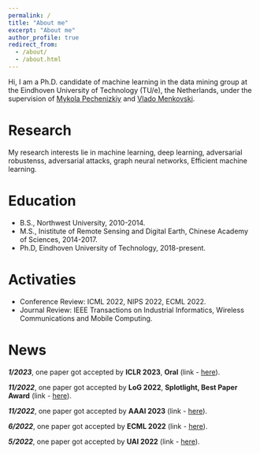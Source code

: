 ```yaml
---
permalink: /
title: "About me"
excerpt: "About me"
author_profile: true
redirect_from: 
  - /about/
  - /about.html
---
```



Hi, I am a Ph.D. candidate of machine learning in the data mining group at the Eindhoven University of Technology (TU/e), the
Netherlands, under the supervision of [Mykola Pechenizkiy](https://www.win.tue.nl/~mpechen/) and [Vlado Menkovski](https://www.tue.nl/en/research/researchers/vlado-menkovski/). 

# Research
My research interests lie in machine learning, deep learning, adversarial robustenss, adversarial attacks, graph neural networks, Efficient machine learning.

Education
======
* B.S., Northwest University, 2010-2014.
* M.S., Inistitute of Remote Sensing and Digital Earth, Chinese Academy of Sciences, 2014-2017.
* Ph.D, Eindhoven University of Technology, 2018-present.

Activaties
======
* Conference Review: ICML 2022, NIPS 2022, ECML 2022.
* Journal Review: IEEE Transactions on Industrial Informatics, Wireless Communications and Mobile Computing.

News
======

***1/2023***, one paper got accepted by **ICLR 2023**, **Oral**  (link - [here]([https://openreview.net/forum?id=J6F3lLg4Kdp](https://openreview.net/forum?id=J6F3lLg4Kdp))). 

***11/2022***, one paper got accepted by **LoG 2022**, **Splotlight, Best Paper Award**  (link - [here]([https://arxiv.org/abs/2208.10842](https://openreview.net/forum?id=dF6aEW3_62O))). 

***11/2022***, one paper got accepted by **AAAI 2023** (link - [here](https://arxiv.org/abs/2208.10842)). 

***6/2022***, one paper got accepted by **ECML 2022** (link - [here](https://arxiv.org/abs/2104.07917)).

***5/2022***, one paper got accepted by **UAI 2022** (link - [here](https://openreview.net/forum?id=HeZlJPLoqgq)).
